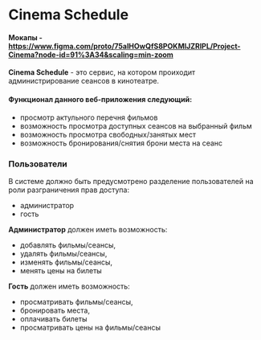 # Cinema Schedule

#### Мокапы - https://www.figma.com/proto/75aIHOwQfS8POKMlJZRIPL/Project-Cinema?node-id=91%3A34&scaling=min-zoom

**Cinema Schedule** - это сервис, на котором проиходит администрирование сеансов в кинотеатре. 

#### Функционал данного веб-приложения следующий:
- просмотр актульного перечня фильмов
- возможность просмотра доступных сеансов на выбранный фильм
- возможность просмотра свободных/занятых мест
- возможность бронирования/снятия брони места на сеанс

### Пользователи

В системе должно быть предусмотрено разделение пользователей на роли разграничения прав доступа:

- администратор
- гость

**Администратор** должен иметь возможность:
- добавлять фильмы/сеансы,
- удалять фильмы/сеансы,
- изменять фильмы/сеансы,
- менять цены на билеты

**Гость** должен иметь возможность:
- просматривать фильмы/сеансы,
- бронировать места,
- оплачивать билеты
- просматривать цены на фильмы/сеансы
